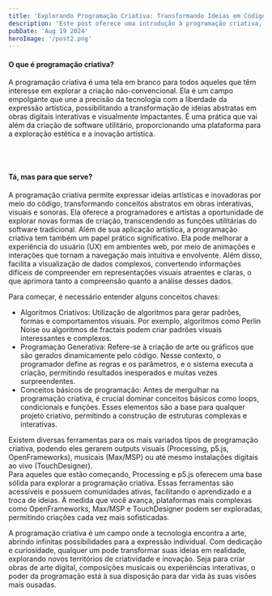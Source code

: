 ```yaml
---
title: 'Explorando Programação Criativa: Transformando Ideias em Código'
description: 'Este post oferece uma introdução à programação criativa, explorando como você pode usar suas habilidades de programação para criar projetos artísticos e expressivos.'
pubDate: 'Aug 19 2024'
heroImage: '/post2.png'
---
```



<h4>O que é programação criativa?</h4>
A programação criativa é uma tela em branco para todos aqueles que têm interesse em explorar a criação não-convencional. Ela é um campo empolgante que une a precisão da tecnologia com a liberdade da expressão artística, possibilitando a transformação de ideias abstratas em obras digitais interativas e visualmente impactantes. É uma prática que vai além da criação de software utilitário, proporcionando uma plataforma para a exploração estética e a inovação artística.

<br><br>

<h4>Tá, mas para que serve?</h4>
A programação criativa permite expressar ideias artísticas e inovadoras por meio do código, transformando conceitos abstratos em obras interativas, visuais e sonoras. Ela oferece a programadores e artistas a oportunidade de explorar novas formas de criação, transcendendo as funções utilitárias do software tradicional.
Além de sua aplicação artística, a programação criativa tem também um papel prático significativo. Ela pode melhorar a experiência do usuário (UX) em ambientes web, por meio de animações e interações que tornam a navegação mais intuitiva e envolvente. Além disso, facilita a visualização de dados complexos, convertendo informações difíceis de compreender em representações visuais atraentes e claras, o que aprimora tanto a compreensão quanto a análise desses dados.

<br>

<h8>Para começar, é necessário entender alguns conceitos chaves: </h8>
- Algoritmos Criativos: Utilização de algoritmos para gerar padrões, formas e comportamentos visuais. Por exemplo, algoritmos como Perlin Noise ou algoritmos de fractais podem criar padrões visuais interessantes e complexos.
- Programação Generativa: Refere-se à criação de arte ou gráficos que são gerados dinamicamente pelo código. Nesse contexto, o programador define as regras e os parâmetros, e o sistema executa a criação, permitindo resultados inesperados e muitas vezes surpreendentes.
- Conceitos básicos de programação: Antes de mergulhar na programação criativa, é crucial dominar conceitos básicos como loops, condicionais e funções. Esses elementos são a base para qualquer projeto criativo, permitindo a construção de estruturas complexas e interativas.


Existem diversas ferramentas para os mais variados tipos de programação criativa, podendo eles gerarem outputs visuais (Processing, p5.js, OpenFrameworks), musicais (Max/MSP) ou até mesmo instalações digitais ao vivo (TouchDesigner). <br>
Para aqueles que estão começando, Processing e p5.js oferecem uma base sólida para explorar a programação criativa. Essas ferramentas são acessíveis e possuem comunidades ativas, facilitando o aprendizado e a troca de ideias. 
À medida que você avança, plataformas mais complexas como OpenFrameworks, Max/MSP e TouchDesigner podem ser exploradas, permitindo criações cada vez mais sofisticadas.

A programação criativa é um campo onde a tecnologia encontra a arte, abrindo infinitas possibilidades para a expressão individual. Com dedicação e curiosidade, qualquer um pode transformar suas ideias em realidade, explorando novos territórios de criatividade e inovação. Seja para criar obras de arte digital, composições musicais ou experiências interativas, o poder da programação está à sua disposição para dar vida às suas visões mais ousadas.
